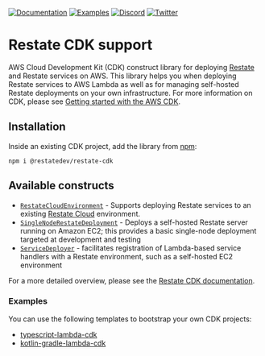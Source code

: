[![Documentation](https://img.shields.io/badge/doc-reference-blue)](https://docs.restate.dev)
[![Examples](https://img.shields.io/badge/view-examples-blue)](https://github.com/restatedev/examples)
[![Discord](https://img.shields.io/discord/1128210118216007792?logo=discord)](https://discord.gg/skW3AZ6uGd)
[![Twitter](https://img.shields.io/twitter/follow/restatedev.svg?style=social&label=Follow)](https://twitter.com/intent/follow?screen_name=restatedev)

# Restate CDK support

AWS Cloud Development Kit (CDK) construct library for deploying [Restate](https://restate.dev) and Restate services on
AWS. This library helps you when deploying Restate services to AWS Lambda as well as for managing self-hosted Restate
deployments on your own infrastructure. For more information on CDK, please
see [Getting started with the AWS CDK](https://docs.aws.amazon.com/cdk/v2/guide/getting_started.html).

## Installation

Inside an existing CDK project, add the library from [npm](https://www.npmjs.com/package/@restatedev/restate-cdk):

```shell
npm i @restatedev/restate-cdk
```

## Available constructs

- [`RestateCloudEnvironment`](./lib/restate-constructs/restate-cloud-environment.ts) - Supports deploying Restate
  services to an existing [Restate Cloud](https://cloud.restate.dev) environment.
- [`SingleNodeRestateDeployment`](./lib/restate-constructs/single-node-restate-deployment.ts) - Deploys a self-hosted
  Restate server running on Amazon EC2; this provides a basic single-node deployment targeted at development and testing
- [`ServiceDeployer`](./lib/restate-constructs/service-deployer.ts) - facilitates registration of Lambda-based service
  handlers with a Restate environment, such as a self-hosted EC2 environment

For a more detailed overview, please see
the [Restate CDK documentation](https://docs.restate.dev/deploy/lambda/cdk).

### Examples

You can use the following templates to bootstrap your own CDK projects:

- [typescript-lambda-cdk](https://github.com/restatedev/examples/tree/main/templates/typescript-lambda-cdk)
- [kotlin-gradle-lambda-cdk](https://github.com/restatedev/examples/tree/main/templates/kotlin-gradle-lambda-cdk)
